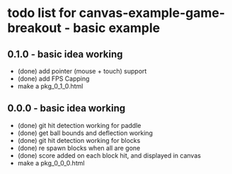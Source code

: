 # todo list for canvas-example-game-breakout  - basic example


## 0.1.0 - basic idea working
* (done) add pointer (mouse + touch) support
* (done) add FPS Capping
* make a pkg_0_1_0.html

## 0.0.0 - basic idea working
* (done) git hit detection working for paddle
* (done) get ball bounds and deflection working
* (done) git hit detection working for blocks
* (done) re spawn blocks when all are gone
* (done) score added on each block hit, and displayed in canvas
* make a pkg_0_0_0.html